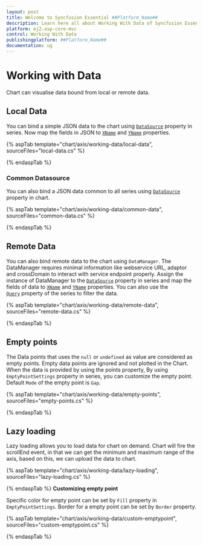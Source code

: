 ```yaml
---
layout: post
title: Welcome to Syncfusion Essential ##Platform_Name##
description: Learn here all about Working With Data of Syncfusion Essential ##Platform_Name## widgets based on HTML5 and jQuery.
platform: ej2-asp-core-mvc
control: Working With Data
publishingplatform: ##Platform_Name##
documentation: ug
---
```



<!-- markdownlint-disable MD036 -->

# Working with Data

Chart can visualise data bound from local or remote data.

## Local Data

You can bind a simple JSON data to the chart using
[`DataSource`](https://help.syncfusion.com/cr/aspnetcore-js2/Syncfusion.EJ2.Charts.ChartSeries.html#Syncfusion_EJ2_Charts_ChartSeries_DataSource) property in series. Now map the fields in JSON to
[`XName`](https://help.syncfusion.com/cr/aspnetcore-js2/Syncfusion.EJ2.Charts.ChartSeries.html#Syncfusion_EJ2_Charts_ChartSeries_XName) and [`YName`](https://help.syncfusion.com/cr/aspnetcore-js2/Syncfusion.EJ2.Charts.ChartSeries.html#Syncfusion_EJ2_Charts_ChartSeries_YName)
properties.

{% aspTab template="chart/axis/working-data/local-data", sourceFiles="local-data.cs" %}

{% endaspTab %}

### Common Datasource

You can also bind a JSON data common to all series using
[`DataSource`](https://help.syncfusion.com/cr/aspnetcore-js2/Syncfusion.EJ2.Charts.ChartSeries.html#Syncfusion_EJ2_Charts_ChartSeries_DataSource) property in chart.

{% aspTab template="chart/axis/working-data/common-data", sourceFiles="common-data.cs" %}

{% endaspTab %}

## Remote Data

You can also bind remote data to the chart using `DataManager`. The DataManager requires minimal information
like webservice URL, adaptor and crossDomain to interact with service endpoint properly. Assign the instance
 of DataManager to the [`DataSource`](https://help.syncfusion.com/cr/aspnetcore-js2/Syncfusion.EJ2.Charts.ChartSeries.html#Syncfusion_EJ2_Charts_ChartSeries_DataSource) property in series and map
 the fields of data to [`XName`](https://help.syncfusion.com/cr/aspnetcore-js2/Syncfusion.EJ2.Charts.ChartSeries.html#Syncfusion_EJ2_Charts_ChartSeries_XName) and
[`YName`](https://help.syncfusion.com/cr/aspnetcore-js2/Syncfusion.EJ2.Charts.ChartSeries.html#Syncfusion_EJ2_Charts_ChartSeries_YName) properties. You can also use the
[`Query`](https://help.syncfusion.com/cr/aspnetcore-js2/Syncfusion.EJ2.Charts.ChartSeries.html#Syncfusion_EJ2_Charts_ChartSeries_Query) property of the series to filter the data.

{% aspTab template="chart/axis/working-data/remote-data", sourceFiles="remote-data.cs" %}

{% endaspTab %}

## Empty points

The Data points that uses the `null` or `undefined` as value are considered as empty points.
Empty data points are ignored and not plotted in the Chart.
When the data is provided by using the points property,
By using `EmptyPointSettings` property in series, you can customize the empty point. Default `Mode` of the empty point is `Gap`.

{% aspTab template="chart/axis/working-data/empty-points", sourceFiles="empty-points.cs" %}

{% endaspTab %}

## Lazy loading

Lazy loading allows you to load data for chart on demand. Chart will fire the scrollEnd event, in that we can
get the minimum and maximum range of the axis, based on this, we can upload the data to chart.

{% aspTab template="chart/axis/working-data/lazy-loading", sourceFiles="lazy-loading.cs" %}

{% endaspTab %}
**Customizing empty point**

Specific color for empty point can be set by `Fill` property in `EmptyPointSettings`. Border for a empty point can be set by
`Border` property.

{% aspTab template="chart/axis/working-data/custom-emptypoint", sourceFiles="custom-emptypoint.cs" %}

{% endaspTab %}
